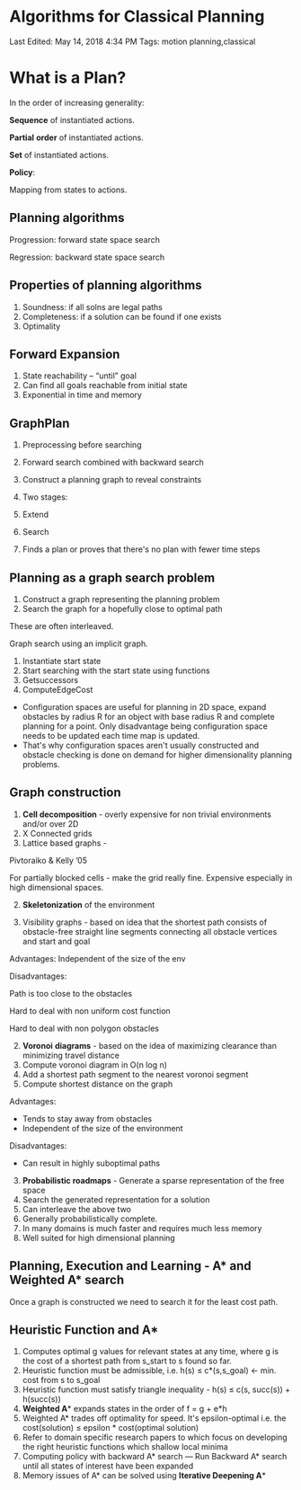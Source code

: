 # Algorithms for Classical Planning

Last Edited: May 14, 2018 4:34 PM
Tags: motion planning,classical

# What is a Plan?

In the order of increasing generality: 

**Sequence** of instantiated actions. 

**Partial** **order** of instantiated actions. 

**Set** of instantiated actions. 

**Policy**: 

Mapping from states to actions. 

## Planning algorithms

Progression: forward state space search

Regression: backward state space search 

## Properties of planning algorithms

1. Soundness: if all solns are legal paths 
2. Completeness: if a solution can be found if one exists
3. Optimality

## Forward Expansion

1. State reachability – “until” goal
  1. Can find all goals reachable from initial state
  2. Exponential in time and memory

## GraphPlan

1. Preprocessing before searching 
2. Forward search combined with backward search 
3. Construct a planning graph to reveal constraints 
4. Two stages: 
  1. Extend 
  2. Search 

5. Finds a plan or proves that there's no plan with fewer time steps

## Planning as a graph search problem

1. Construct a graph representing the planning problem 
2. Search the graph for a hopefully close to optimal path

These are often interleaved.  

Graph search using an implicit graph.

1. Instantiate start state
2. Start searching with the start state using functions 
  1. Getsuccessors 
  2. ComputeEdgeCost 
- Configuration spaces are useful for planning in 2D space, expand obstacles by radius R for an object with base radius R and complete planning for a point. Only disadvantage being configuration space needs to be updated each time map is updated.
- That's why configuration spaces aren't usually constructed and obstacle checking is done on demand for higher dimensionality planning problems.

## Graph construction

1. **Cell decomposition** - overly expensive for non trivial environments and/or over 2D
  1. X Connected grids 
  2. Lattice based graphs -

  Pivtoraiko & Kelly ’05 

  For partially blocked cells - make the grid really fine. Expensive especially in high dimensional spaces. 

2. **Skeletonization** of the environment 

1. Visibility graphs - based on idea that the shortest path consists of obstacle-free straight line segments connecting all obstacle vertices and start and goal

  Advantages: Independent of the size of the env

  Disadvantages: 

  Path is too close to the obstacles

  Hard to deal with non uniform cost function 

  Hard to deal with non polygon obstacles

2. **Voronoi** **diagrams** - based on the idea of maximizing clearance than minimizing travel distance 
  1. Compute voronoi diagram in O(n log n)
  2. Add a shortest path segment to the nearest voronoi segment
  3. Compute shortest distance on the graph

  Advantages: 

  - Tends to stay away from obstacles
  - Independent of the size of the environment

  Disadvantages: 

  - Can result in highly suboptimal paths
3. **Probabilistic roadmaps** - Generate a sparse representation of the free space
  1. Search the generated representation for a solution
  2. Can interleave the above two
  3. Generally probabilistically complete. 
  4. In many domains is much faster and requires much less memory 
  5. Well suited for high dimensional planning 

## Planning, Execution and Learning - A* and Weighted A* search

Once a graph is constructed we need to search it for the least cost path. 

## Heuristic Function and A*

1. Computes optimal g values for relevant states at any time, where g is the cost of a shortest path from s_start to s found so far. 
2. Heuristic function must be admissible, i.e. h(s) ≤ c*(s,s_goal) ← min. cost from s to s_goal 
3. Heuristic function must satisfy triangle inequality - h(s) ≤ c(s, succ(s)) + h(succ(s))
4. **Weighted A*** expands states in the order of f = g + e*h
5. Weighted A* trades off optimality for speed. It's epsilon-optimal i.e. the cost(solution) ≤ epsilon * cost(optimal solution)
6. Refer to domain specific research papers to which focus on developing the right heuristic functions which shallow local minima
7. Computing policy with backward A* search — Run Backward A* search until all states of interest have been expanded
8. Memory issues of A* can be solved using **Iterative Deepening A***